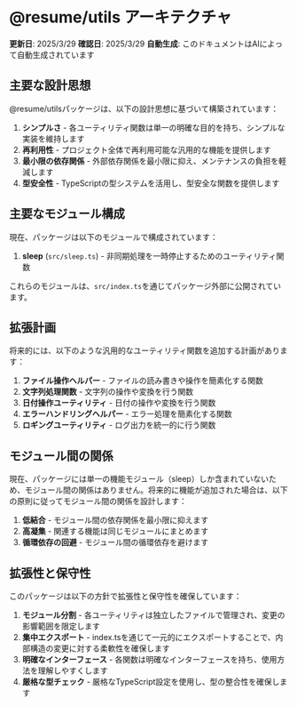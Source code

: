 # @resume/utils アーキテクチャ

**更新日**: 2025/3/29
**確認日**: 2025/3/29
**自動生成**: このドキュメントはAIによって自動生成されています

## 主要な設計思想

@resume/utilsパッケージは、以下の設計思想に基づいて構築されています：

1. **シンプルさ** - 各ユーティリティ関数は単一の明確な目的を持ち、シンプルな実装を維持します
2. **再利用性** - プロジェクト全体で再利用可能な汎用的な機能を提供します
3. **最小限の依存関係** - 外部依存関係を最小限に抑え、メンテナンスの負担を軽減します
4. **型安全性** - TypeScriptの型システムを活用し、型安全な関数を提供します

## 主要なモジュール構成

現在、パッケージは以下のモジュールで構成されています：

1. **sleep** (`src/sleep.ts`) - 非同期処理を一時停止するためのユーティリティ関数

これらのモジュールは、`src/index.ts`を通じてパッケージ外部に公開されています。

## 拡張計画

将来的には、以下のような汎用的なユーティリティ関数を追加する計画があります：

1. **ファイル操作ヘルパー** - ファイルの読み書きや操作を簡素化する関数
2. **文字列処理関数** - 文字列の操作や変換を行う関数
3. **日付操作ユーティリティ** - 日付の操作や変換を行う関数
4. **エラーハンドリングヘルパー** - エラー処理を簡素化する関数
5. **ロギングユーティリティ** - ログ出力を統一的に行う関数

## モジュール間の関係

現在、パッケージには単一の機能モジュール（sleep）しか含まれていないため、モジュール間の関係はありません。将来的に機能が追加された場合は、以下の原則に従ってモジュール間の関係を設計します：

1. **低結合** - モジュール間の依存関係を最小限に抑えます
2. **高凝集** - 関連する機能は同じモジュールにまとめます
3. **循環依存の回避** - モジュール間の循環依存を避けます

## 拡張性と保守性

このパッケージは以下の方針で拡張性と保守性を確保しています：

1. **モジュール分割** - 各ユーティリティは独立したファイルで管理され、変更の影響範囲を限定します
2. **集中エクスポート** - index.tsを通じて一元的にエクスポートすることで、内部構造の変更に対する柔軟性を確保します
3. **明確なインターフェース** - 各関数は明確なインターフェースを持ち、使用方法を理解しやすくします
4. **厳格な型チェック** - 厳格なTypeScript設定を使用し、型の整合性を確保します